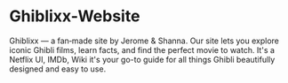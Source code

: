 # Ghiblixx-Website
Ghiblixx — a fan‑made site by Jerome &amp; Shanna. Our site lets you explore iconic Ghibli films, learn facts, and find the perfect movie to watch. It's a Netflix UI, IMDb, Wiki it's your go-to guide for all things Ghibli  beautifully designed and easy to use.
